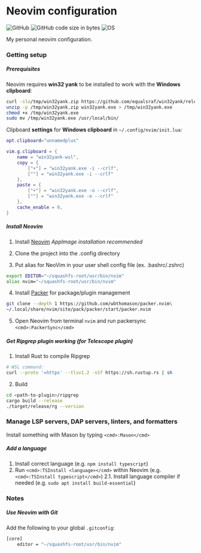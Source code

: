 # Neovim configuration

![GitHub](https://img.shields.io/github/license/stijnklomp-text-editors/neovim?style=flat)
![GitHub code size in bytes](https://img.shields.io/github/languages/code-size/stijnklomp-text-editors/neovim)
![OS](https://img.shields.io/badge/OS-Linux%20%2F%20Windows%20%2F%20macOS-blue)

My personal neovim configuration.

### Getting setup

##### Prerequisites
Neovim requires **win32 yank** to be installed to work with the **Windows clipboard**:

```bash
curl -slo/tmp/win32yank.zip https://github.com/equalsraf/win32yank/releases/download/v0.0.4/win32yank-x64.zip
unzip -p /tmp/win32yank.zip win32yank.exe > /tmp/win32yank.exe
chmod +x /tmp/win32yank.exe
sudo mv /tmp/win32yank.exe /usr/local/bin/
```

Clipboard **settings** for **Windows clipboard** in `~/.config/nvim/init.lua`:

```lua
opt.clipboard="unnamedplus"

vim.g.clipboard = {
    name = "win32yank-wsl",
    copy = {
        ["+"] = "win32yank.exe -i --crlf",
        [""] = "win32yank.exe -i --crlf"
    },
    paste = {
        ["+"] = "win32yank.exe -o --crlf",
        [""] = "win32yank.exe -o --crlf"
    },
    cache_enable = 0,
}
```

##### Install Neovim
1. Install [Neovim](https://github.com/neovim/neovim/releases/tag/stable)
	*AppImage installation recommended*

2. Clone the project into the .config directory
3. Put alias for NeoVim in your user shell config file (ex. .bashrc/.zshrc)

```bash
export EDITOR="~/squashfs-root/usr/bin/nvim"
alias nvim="~/squashfs-root/usr/bin/nvim"
```
4. Install [Packer](https://github.com/wbthomason/packer.nvim#quickstart) for package/plugin management

```bash
git clone --depth 1 https://github.com/wbthomason/packer.nvim\
~/.local/share/nvim/site/pack/packer/start/packer.nvim

```
5. Open Neovim from terminal `nvim` and run packersync `<cmd>:PackerSync</cmd>`

##### Get Ripgrep plugin working (for Telescope plugin)
1. Install Rust to compile Ripgrep

```bash
# WSL command:
curl --proto '=https' --tlsv1.2 -sSf https://sh.rustup.rs | sh
```

2. Build

```bash
cd <path-to-plugin>/ripgrep
cargo build --release
./target/release/rg --version
```

### Manage LSP servers, DAP servers, linters, and formatters

Install something with Mason by typing `<cmd>:Mason</cmd>`

##### Add a language
1. Install correct language (e.g. `npm install typescript`)
2. Run `<cmd>:TSInstall <language></cmd>` within Neovim (e.g. `<cmd>:TSInstall typescript</cmd>`)
	2.1. Install language compiler if needed (e.g. `sudo apt install build-essential`)

### Notes

##### Use Neovim with Git
Add the following to your global `.gitconfig`:
```bash
[core]
    editor = "~/squashfs-root/usr/bin/nvim"
```
